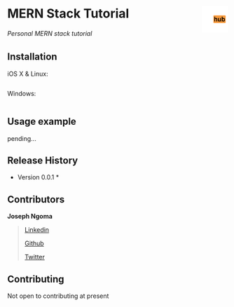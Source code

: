 <!--
			 _                                  
      (_)___  ____ _____  ____ ___  ____ _
     / / __ \/ __ `/ __ \/ __ `__ \/ __ `/
    / / / / / /_/ / /_/ / / / / / / /_/ /
 __/ /_/ /_/\__, /\____/_/ /_/ /_/\__,_/  
/___/      /____/                            

-->


# MERN Stack Tutorial <img align="right" src="https://raw.githubusercontent.com/Kid-Seven-7/images/master/git.png" width="60">

###### Personal MERN stack tutorial

> 

## Installation

iOS X & Linux:

```sh

```

Windows:

```sh

```

## Usage example

pending...

## Release History

* Version 0.0.1
	* 

## Contributors

**Joseph Ngoma**
>[Linkedin](https://www.linkedin.com/in/joseph-ngoma-03189214b/)
>
>[Github](https://github.com/Kid-Seven-7)
>
>[Twitter](https://twitter.com/mr_joey0707)
>

## Contributing

Not open to contributing at present